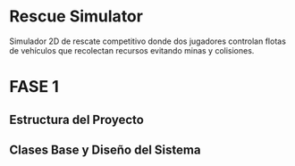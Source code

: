 # Rescue Simulator

Simulador 2D de rescate competitivo donde dos jugadores controlan flotas de vehículos que recolectan recursos evitando minas y colisiones.

# FASE 1

## Estructura del Proyecto

## Clases Base y Diseño del Sistema

